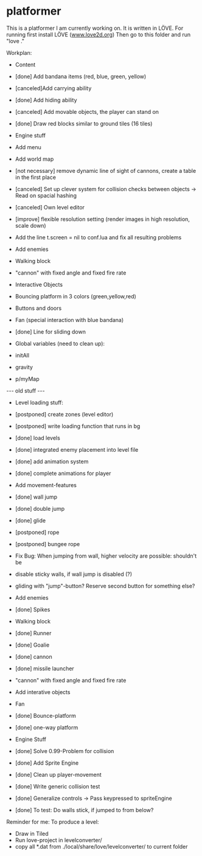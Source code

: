 platformer
==========

This is a platformer I am currently working on. It is written in LÖVE.
For running first install LÖVE  (www.love2d.org)
Then go to this folder and run "love ."

Workplan:

- Content
 - [done] Add bandana items (red, blue, green, yellow)
 - [canceled]Add carrying ability
 - [done] Add hiding ability
 - [canceled] Add movable objects, the player can stand on
 - [done] Draw red blocks similar to ground tiles (16 tiles)
 
- Engine stuff
 - Add menu
 - Add world map
 - [not necessary] remove dynamic line of sight of cannons, create a table in the first place
 - [canceled] Set up clever system for collision checks between objects -> Read on spacial hashing
 - [canceled] Own level editor
 - [improve] flexible resolution setting (render images in high resolution, scale down)
 - Add the line t.screen = nil to conf.lua and fix all resulting problems

- Add enemies
 - Walking block
 - "cannon" with fixed angle and fixed fire rate
 
- Interactive Objects
 - Bouncing platform in 3 colors (green,yellow,red)
 - Buttons and doors
 - Fan (special interaction with blue bandana)
 - [done] Line for sliding down

- Global variables (need to clean up):
 - initAll
 - gravity
 - p/myMap


--- old stuff ---


- Level loading stuff:
 - [postponed] create zones (level editor)
 - [postponed] write loading function that runs in bg
 - [done] load levels
 - [done] integrated enemy placement into level file

-  [done] add animation system
 - [done] complete animations for player

- Add movement-features
 - [done] wall jump
 - [done] double jump
 - [done] glide
 - [postponed] rope
 - [postponed] bungee rope
 - Fix Bug: When jumping from wall, higher velocity are possible: shouldn't be
 - disable sticky walls, if wall jump is disabled (?)
 - gliding with "jump"-button? Reserve second button for something else?
 
- Add enemies
 - [done] Spikes
 - Walking block
 - [done] Runner
 - [done] Goalie
 - [done] cannon
 - [done] missile launcher
 - "cannon" with fixed angle and fixed fire rate
 
- Add interative objects
 - Fan
 - [done] Bounce-platform
 - [done] one-way platform
 
- Engine Stuff
 - [done] Solve 0.99-Problem for collision
 - [done] Add Sprite Engine
 - [done] Clean up player-movement
 - [done] Write generic collision test
 - [done] Generalize controls -> Pass keypressed to spriteEngine
 - [done] To test: Do walls stick, if jumped to from below?
 
Reminder for me:
To produce a level:
- Draw in Tiled
- Run love-project in levelconverter/
- copy all *.dat from ./local/share/love/levelconverter/ to current folder
